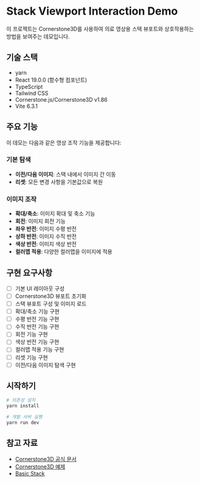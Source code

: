 # Stack Viewport Interaction Demo

이 프로젝트는 Cornerstone3D를 사용하여 의료 영상용 스택 뷰포트와 상호작용하는 방법을 보여주는 데모입니다.

## 기술 스택

- yarn
- React 19.0.0 (함수형 컴포넌트)
- TypeScript
- Tailwind CSS
- Cornerstone.js/Cornerstone3D v1.86
- Vite 6.3.1

## 주요 기능

이 데모는 다음과 같은 영상 조작 기능을 제공합니다:

### 기본 탐색

- **이전/다음 이미지**: 스택 내에서 이미지 간 이동
- **리셋**: 모든 변경 사항을 기본값으로 복원

### 이미지 조작

- **확대/축소**: 이미지 확대 및 축소 기능
- **회전**: 이미지 회전 기능
- **좌우 반전**: 이미지 수평 반전
- **상하 반전**: 이미지 수직 반전
- **색상 반전**: 이미지 색상 반전
- **컬러맵 적용**: 다양한 컬러맵을 이미지에 적용

## 구현 요구사항

- [ ] 기본 UI 레이아웃 구성
- [ ] Cornerstone3D 뷰포트 초기화
- [ ] 스택 뷰포트 구성 및 이미지 로드
- [ ] 확대/축소 기능 구현
- [ ] 수평 반전 기능 구현
- [ ] 수직 반전 기능 구현
- [ ] 회전 기능 구현
- [ ] 색상 반전 기능 구현
- [ ] 컬러맵 적용 기능 구현
- [ ] 리셋 기능 구현
- [ ] 이전/다음 이미지 탐색 구현

## 시작하기

```bash
# 의존성 설치
yarn install

# 개발 서버 실행
yarn run dev
```

## 참고 자료

- [Cornerstone3D 공식 문서](https://www.cornerstonejs.org/)
- [Cornerstone3D 예제](https://www.cornerstonejs.org/docs/examples/)
- [Basic Stack](https://www.cornerstonejs.org/live-examples/stackbasic)